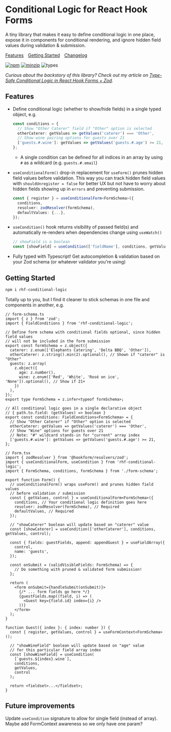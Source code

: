 # Conditional Logic for React Hook Forms

A tiny library that makes it easy to define conditional logic in one place, expose it in components for conditional rendering, and ignore hidden field values during validation & submission.

[Features](#features)&emsp;[Getting Started](#getting-started)&emsp;[Changelog](https://github.com/micahjon/rhf-conditional-logic/blob/main/CHANGELOG.md)

[![npm](https://img.shields.io/npm/v/rhf-conditional-logic.svg)](https://www.npmjs.com/package/rhf-conditional-logic)
[![minzip](https://img.shields.io/bundlephobia/minzip/rhf-conditional-logic.svg)](https://www.npmjs.com/package/rhf-conditional-logic)
![types](https://img.shields.io/badge/types-typescript-blueviolet)

_Curious about the backstory of this library? Check out my article on [Type-Safe Conditional Logic in React Hook Forms + Zod](https://micahjon.com/2023/form-validation-with-zod/)._

## Features

- Define conditional logic (whether to show/hide fields) in a single typed object, e.g.
  ```ts
  const conditions = {
    // Show "Other Caterer" field if "Other" option is selected
    otherCaterer: getValues => getValues('caterer') === 'Other',
    // Show wine pairing options for guests over 21
    ['guests.#.wine']: getValues => getValues('guests.#.age') >= 21,
  };
  ```
  - A single condition can be defined for all indices in an array by using `#` as a wildcard (e.g. `guests.#.email`)
- `useConditionalForm()` drop-in replacement for `useForm()` prunes hidden field values before validation.
  This way you can track hidden field values with `shouldUnregister = false` for better UX but not have to worry about hidden fields showing up in `errors` and preventing submission.

  ```ts
  const { register } = useConditionalForm<FormSchema>({
    conditions,
    resolver: zodResolver(formSchema),
    defaultValues: {...},
  });
  ```

- `useCondition()` hook returns visibility of passed field(s) and automatically re-renders when dependencies change using `useWatch()`

  ```ts
  // showField is a boolean
  const [showField] = useCondition(['fieldName'], conditions, getValues, control);
  ```

- Fully typed with Typescript! Get autocompletion & validation based on your Zod schema (or whatever validator you're using)

## Getting Started

```bash
npm i rhf-conditional-logic
```

Totally up to you, but I find it cleaner to stick schemas in one file and components in another, e.g.

```tsx
// form-schema.ts
import { z } from 'zod';
import { FieldConditions } from 'rhf-conditional-logic';

// Define form schema with conditional fields optional, since hidden field values
// will not be included in the form submission
export const formSchema = z.object({
  caterer: z.enum(['Elephants Catering', 'Delta BBQ', 'Other']),
  otherCaterer: z.string().min(2).optional(), // Shown if "caterer" is "Other"
  guests: z.array(
    z.object({
      age: z.number(),
      wine: z.enum(['Red', 'White', 'Rosé on ice', 'None']).optional(), // Show if 21+
    })
  ),
});
export type FormSchema = z.infer<typeof formSchema>;

// All conditional logic goes in a single declarative object
// { path.to.field: (getValues) => boolean }
export const conditions: FieldConditions<FormSchema> = {
  // Show "Other Caterer" if "Other" option is selected
  otherCaterer: getValues => getValues('caterer') === 'Other',
  // Show "Wine" options for guests over 21
  // Note: "#" wildcard stands-in for "current" array index
  ['guests.#.wine']: getValues => getValues('guests.#.age') >= 21,
};
```

```tsx
// Form.tsx
import { zodResolver } from '@hookform/resolvers/zod';
import { useConditionalForm, useCondition } from 'rhf-conditional-logic';
import { FormSchema, conditions, formSchema } from './form-schema';

export function Form() {
  // useConditionalForm() wraps useForm() and prunes hidden field values
  // before validation / submission
  const { getValues, control } = useConditionalForm<FormSchema>({
    conditions, // Your conditional logic definition goes here
    resolver: zodResolver(formSchema), // Required
    defaultValues, // Required
  });

  // "showCaterer" boolean will update based on "caterer" value
  const [showCaterer] = useCondition(['otherCaterer'], conditions, getValues, control);

  const { fields: guestFields, append: appendGuest } = useFieldArray({
    control,
    name: 'guests',
  });

  const onSubmit = (validVisibleFields: FormSchema) => {
    // Do something with pruned & validated form submission!
  };

  return (
    <form onSubmit={handleSubmit(onSubmit)}>
      {/* ... form fields go here */}
      {guestFields.map((field, i) => (
        <Guest key={field.id} index={i} />
      ))}
    </form>
  );
}

function Guest({ index }: { index: number }) {
  const { register, getValues, control } = useFormContext<FormSchema>();

  // "showWineField" boolean will update based on "age" value
  // for this particular field array index
  const [showWineField] = useCondition(
    [`guests.${index}.wine`],
    conditions,
    getValues,
    control
  );

  return <fieldset>...</fieldset>;
}
```

## Future improvements

Update `useCondition` signature to allow for single field (instead of array). Maybe add FormContext awareness so we only have one param?
